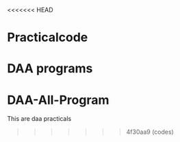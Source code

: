 <<<<<<< HEAD
# Practicalcode
DAA programs
=======
# DAA-All-Program
This are daa practicals
>>>>>>> 4f30aa9 (codes)
